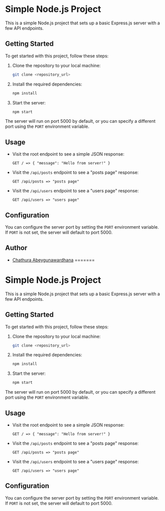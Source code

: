 # Simple Node.js Project

This is a simple Node.js project that sets up a basic Express.js server with a few API endpoints.

## Getting Started

To get started with this project, follow these steps:

1. Clone the repository to your local machine:

   ```bash
   git clone <repository_url>
   ```

2. Install the required dependencies:

   ```bash
   npm install
   ```

3. Start the server:

   ```bash
   npm start
   ```

The server will run on port 5000 by default, or you can specify a different port using the `PORT` environment variable.

## Usage

- Visit the root endpoint to see a simple JSON response:

  ```
  GET / => { "message": "Hello from server!" }
  ```

- Visit the `/api/posts` endpoint to see a "posts page" response:

  ```
  GET /api/posts => "posts page"
  ```

- Visit the `/api/users` endpoint to see a "users page" response:

  ```
  GET /api/users => "users page"
  ```

## Configuration

You can configure the server port by setting the `PORT` environment variable. If `PORT` is not set, the server will default to port 5000.

## Author

- [Chathura Abeygunawardhana](https://github.com/chathuraAbeygunawardhana)
=======
# Simple Node.js Project

This is a simple Node.js project that sets up a basic Express.js server with a few API endpoints.

## Getting Started

To get started with this project, follow these steps:

1. Clone the repository to your local machine:

   ```bash
   git clone <repository_url>
   ```

2. Install the required dependencies:

   ```bash
   npm install
   ```

3. Start the server:

   ```bash
   npm start
   ```

The server will run on port 5000 by default, or you can specify a different port using the `PORT` environment variable.

## Usage

- Visit the root endpoint to see a simple JSON response:

  ```
  GET / => { "message": "Hello from server!" }
  ```

- Visit the `/api/posts` endpoint to see a "posts page" response:

  ```
  GET /api/posts => "posts page"
  ```

- Visit the `/api/users` endpoint to see a "users page" response:

  ```
  GET /api/users => "users page"
  ```

## Configuration

You can configure the server port by setting the `PORT` environment variable. If `PORT` is not set, the server will default to port 5000.

